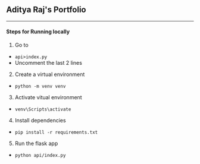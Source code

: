 ## Aditya Raj's Portfolio 

---

#### Steps for Running locally

1. Go to 
- ` api>index.py `
- Uncomment the last 2 lines

2. Create a virtual environment
- ` python -m venv venv `

3. Activate vitual environment
- ` venv\Scripts\activate `

4. Install dependencies 
- ` pip install -r requirements.txt `

5. Run the flask app
- ` python api/index.py `